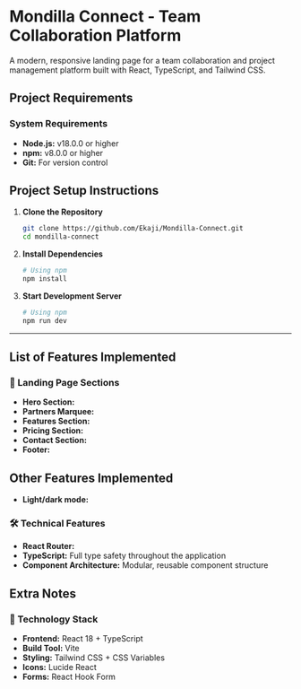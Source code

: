 # Mondilla Connect - Team Collaboration Platform

A modern, responsive landing page for a team collaboration and project management platform built with React, TypeScript, and Tailwind CSS.

## Project Requirements

### System Requirements

* **Node.js:** v18.0.0 or higher
* **npm:** v8.0.0 or higher 
* **Git:** For version control


## Project Setup Instructions

1.  **Clone the Repository**
    
    ```bash
    git clone https://github.com/Ekaji/Mondilla-Connect.git
    cd mondilla-connect
    ```
    
2.  **Install Dependencies**
    
    ```bash
    # Using npm
    npm install
    
    ```
    
3.  **Start Development Server**
    
    ```bash
    # Using npm
    npm run dev
    
    ```
    
---

## List of Features Implemented

### 🎨 Landing Page Sections

* **Hero Section:** 
* **Partners Marquee:** 
* **Features Section:** 
* **Pricing Section:** 
* **Contact Section:** 
* **Footer:** 

## Other Features Implemented
* **Light/dark mode:** 

### 🛠 Technical Features

* **React Router:** 
* **TypeScript:** Full type safety throughout the application
* **Component Architecture:** Modular, reusable component structure


## Extra Notes

### 🔧 Technology Stack

* **Frontend:** React 18 + TypeScript
* **Build Tool:** Vite
* **Styling:** Tailwind CSS + CSS Variables
* **Icons:** Lucide React
* **Forms:** React Hook Form 
